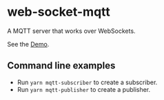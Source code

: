 # web-socket-mqtt

A MQTT server that works over WebSockets.

See the [Demo](https://web-socket-mqtt.herokuapp.com).

## Command line examples

* Run `yarn mqtt-subscriber` to create a subscriber.
* Run `yarn mqtt-publisher` to create a publisher.
